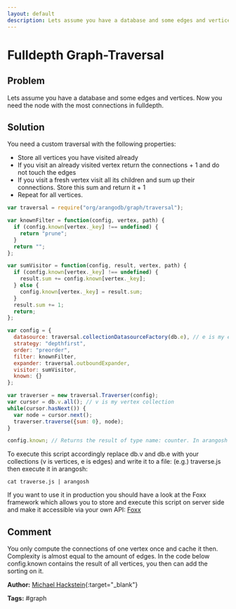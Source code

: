 ```yaml
---
layout: default
description: Lets assume you have a database and some edges and vertices
---
```

Fulldepth Graph-Traversal
=========================

Problem
-------

Lets assume you have a database and some edges and vertices. Now you need the node with the most connections in fulldepth.

Solution
--------

You need a custom traversal with the following properties:

- Store all vertices you have visited already
- If you visit an already visited vertex return the connections + 1 and do not touch the edges
- If you visit a fresh vertex visit all its children and sum up their connections. Store this sum and return it + 1
- Repeat for all vertices.

```js
var traversal = require("org/arangodb/graph/traversal");

var knownFilter = function(config, vertex, path) {
  if (config.known[vertex._key] !== undefined) {
    return "prune";
  }
  return "";
};

var sumVisitor = function(config, result, vertex, path) {
  if (config.known[vertex._key] !== undefined) {
    result.sum += config.known[vertex._key];
  } else {
    config.known[vertex._key] = result.sum;
  }
  result.sum += 1;
  return;
};

var config = {
  datasource: traversal.collectionDatasourceFactory(db.e), // e is my edge collection
  strategy: "depthfirst",
  order: "preorder",
  filter: knownFilter,
  expander: traversal.outboundExpander,
  visitor: sumVisitor,
  known: {}
};

var traverser = new traversal.Traverser(config);
var cursor = db.v.all(); // v is my vertex collection
while(cursor.hasNext()) {
  var node = cursor.next();
  traverser.traverse({sum: 0}, node);
}

config.known; // Returns the result of type name: counter. In arangosh this will print out complete result
```

To execute this script accordingly replace db.v and db.e with your collections (v is vertices, e is edges) and write it to a file: (e.g.) traverse.js
then execute it in arangosh:

```
cat traverse.js | arangosh
```

If you want to use it in production you should have a look at the Foxx framework which allows you to store and execute this script on server side and make it accessible via your own API:
[Foxx](../manual/foxx.html)


Comment
-------

You only compute the connections of one vertex once and cache it then.
Complexity is almost equal to the amount of edges.
In the code below config.known contains the result of all vertices, you then can add the sorting on it.

**Author:** [Michael Hackstein](https://github.com/mchacki){:target="_blank"}

**Tags:** #graph

